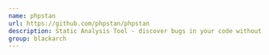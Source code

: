 ```yaml
---
name: phpstan
url: https://github.com/phpstan/phpstan
description: Static Analysis Tool - discover bugs in your code without running it. URL : https://github.com/phpstan/phpstan Groups : blackarch blackarch-code-audit
group: blackarch
---
```

